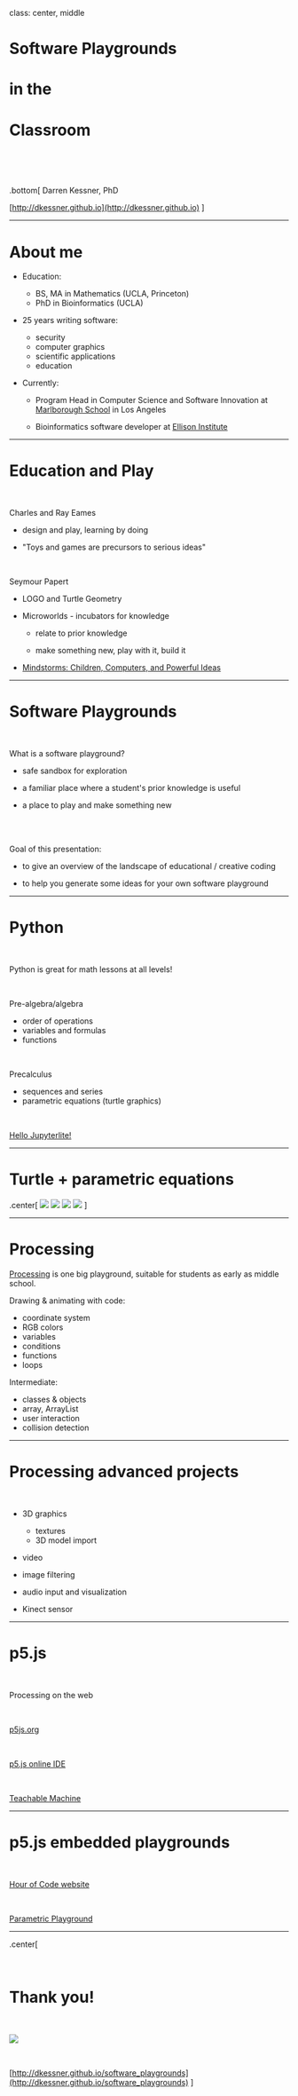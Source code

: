 
class: center, middle

# Software Playgrounds 
# in the 
# Classroom

<br/>
<br/>
<br/>

.bottom[
Darren Kessner, PhD   

[http://dkessner.github.io](http://dkessner.github.io)
]

---

# About me

- Education:
    - BS, MA in Mathematics (UCLA, Princeton)
    - PhD in Bioinformatics (UCLA)

- 25 years writing software:
    - security
    - computer graphics
    - scientific applications
    - education

- Currently:

    - Program Head in Computer Science and Software Innovation at
      [Marlborough School](http://stem.marlborough.org) 
      in Los Angeles

    - Bioinformatics software developer at [Ellison Institute](http://eitm.org)

---

# Education and Play

<br/>

Charles and Ray Eames

- design and play, learning by doing

- "Toys and games are precursors to serious ideas"

<br/>

Seymour Papert

- LOGO and Turtle Geometry

- Microworlds - incubators for knowledge

    - relate to prior knowledge

    - make something new, play with it, build it

- [Mindstorms: Children, Computers, and Powerful Ideas](https://mindstorms.media.mit.edu)

---

# Software Playgrounds

<br/>

What is a software playground?

- safe sandbox for exploration

- a familiar place where a student's prior knowledge is useful

- a place to play and make something new

<br/>
<br/>

Goal of this presentation:

- to give an overview of the landscape of educational / creative coding  

- to help you generate some ideas for your own software playground

---

# Python

<br/>

Python is great for math lessons at all levels!

<br/>

Pre-algebra/algebra

- order of operations
- variables and formulas
- functions

<br/>

Precalculus

- sequences and series
- parametric equations (turtle graphics)

<br/>

[Hello Jupyterlite!](https://dkessner.github.io/hello_jupyterlite)


---

# Turtle + parametric equations

.center[
![](pix/audrey.png) 
![](pix/bella.png)
![](pix/eloise.png)
![](pix/rachel.png)
]

---

# Processing

[Processing](https://processing.org) is one big playground,
suitable for students as early as middle school.

Drawing & animating with code:

- coordinate system
- RGB colors
- variables
- conditions
- functions
- loops

Intermediate:

- classes & objects
- array, ArrayList
- user interaction
- collision detection

---

# Processing advanced projects

<br/>

- 3D graphics
    - textures
    - 3D model import

- video

- image filtering

- audio input and visualization

- Kinect sensor

---

# p5.js

<br/>

Processing on the web

<br/>

[p5js.org](https://p5js.org)

<br/>

[p5.js online IDE](https://editor.p5js.org/)

<br/>

[Teachable Machine](https://teachablemachine.withgoogle.com)

---

# p5.js embedded playgrounds

<br/>

[Hour of Code website](https://dkessner.github.io/ProjectPumpkin)

<br/>

[Parametric Playground](https://dkessner.github.io/ParametricPlayground)

---

.center[

<br/>

# Thank you!

<br/>

![](pix/qr_url.jpg)

<br/>

[http://dkessner.github.io/software_playgrounds](http://dkessner.github.io/software_playgrounds)
]



